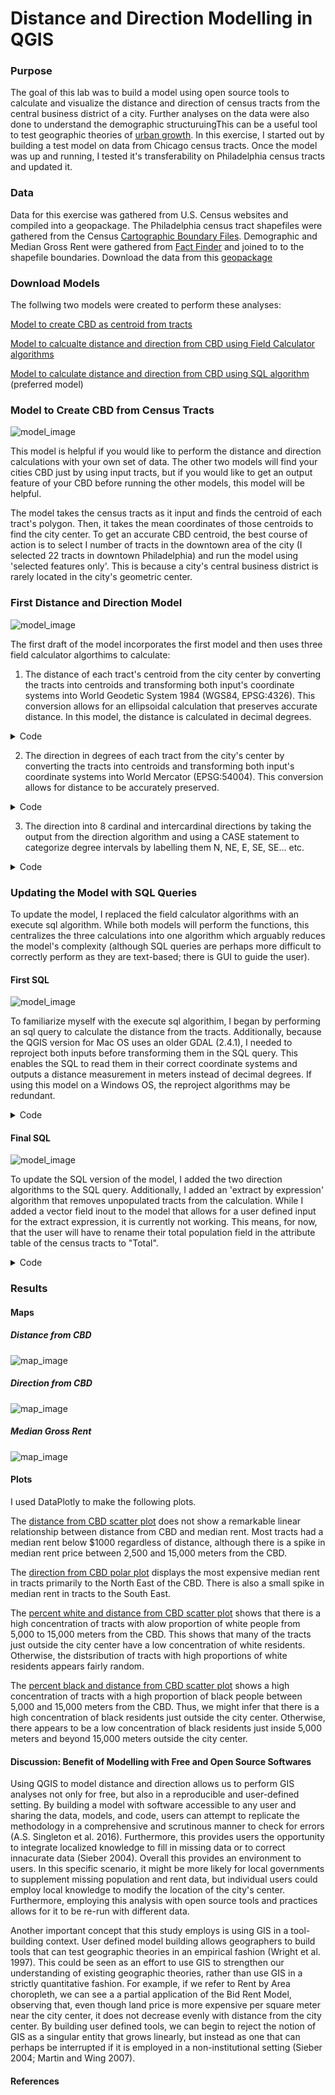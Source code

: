 # Distance and Direction Modelling in QGIS

### Purpose

The goal of this lab was to build a model using open source tools to calculate and visualize the distance and direction of census tracts from the central business district of a city. Further analyses on the data were also done to understand the demographic structuruingThis can be a useful tool to test geographic theories of [urban growth](https://www.opengeography.org/ch-9-urban-geography.html). In this exercise, I started out by building a test model on data from Chicago census tracts. Once the model was up and running, I tested it's transferability on Philadelphia census tracts and updated it.

### Data

Data for this exercise was gathered from U.S. Census websites and compiled into a geopackage. The Philadelphia census tract shapefiles were gathered from the Census [Cartographic Boundary Files](https://www.census.gov/geographies/mapping-files/time-series/geo/carto-boundary-file.html). Demographic and Median Gross Rent were gathered from [Fact Finder](https://data.census.gov/cedsci/) and joined to to the shapefile boundaries. Download the data from this [geopackage](data/PhiladelphiaData.gpkg)

### Download Models 

The follwing two models were created to perform these analyses:

[Model to create CBD as centroid from tracts](models/CBDasCentroidforMacOS.model3)

[Model to calcualte distance and direction from CBD using Field Calculator algorithms](models/DistDirModelFieldCalculatorMacOS.model3)

[Model to calculate distance and direction from CBD using SQL algorithm](models/DistDirModelSQLMacOS.model3) (preferred model)

### Model to Create CBD from Census Tracts

![model_image](photos/ModelCBD.png)

This model is helpful if you would like to perform the distance and direction calculations with your own set of data. The other two models will find your cities CBD just by using input tracts, but if you would like to get an output feature of your CBD before running the other models, this model will be helpful.

The model takes the census tracts as it input and finds the centroid of each tract's polygon. Then, it takes the mean coordinates of those centroids to find the city center. To get an accurate CBD centroid, the best course of action is to select I number of tracts in the downtown area of the city (I selected 22 tracts in downtown Philadelphia) and run the model using 'selected features only'. This is because a city's central business district is rarely located in the city's geometric center.

### First Distance and Direction Model

![model_image](photos/modelFirst.png)

The first draft of the model incorporates the first model and then uses three field calculator algorthims to calculate:

1. The distance of each tract's centroid from the city center by converting the tracts into centroids and transforming both input's coordinate systems into World Geodetic System 1984 (WGS84, EPSG:4326). This conversion allows for an ellipsoidal calculation that preserves accurate distance. In this model, the distance  is calculated in decimal degrees.
  <details><summary> Code </summary>
  
  ```distance(
  transform(centroid($geometry),layer_property( @inputfeatures2 ,'CRS'),'EPSG:4326'), 

  transform(make_point(  @Mean_coordinate_s__OUTPUT_maxx , @Mean_coordinate_s__OUTPUT_maxy  ),
  layer_property( @citycenter ,'CRS'),'EPSG:4326'))
  ```
  </details>
  
2. The direction in degrees of each tract from the city's center by converting the tracts into centroids and transforming both input's coordinate systems into World Mercator (EPSG:54004). This conversion allows for distance to be accurately preserved. 

  <details><summary> Code </summary>
  
  ```
  degrees(azimuth(

  transform( make_point(@Mean_coordinate_s__OUTPUT_maxx ,@Mean_coordinate_s__OUTPUT_maxy),               layer_property( @citycenter, 'CRS'),'EPSG:54004'),

  transform(centroid($geometry),layer_property(@inputfeatures2, 'CRS'), 'EPSG:54004')))
  ```
  
  </details>
  
3. The direction into 8 cardinal and intercardinal directions by taking the output from the direction algorithm and using a CASE statement to categorize degree intervals by labelling them N, NE, E, SE, SE... etc.

  <details><summary> Code </summary>
  
  ```
  CASE

  WHEN attribute(concat(@FieldNamePrefix, 'Dir')) <= 22.5 THEN 'N'
  WHEN attribute(concat(@FieldNamePrefix, 'Dir'))  >= 337.5 THEN 'N'

  WHEN attribute(concat(@FieldNamePrefix, 'Dir')) <= 67.5 and attribute(concat(@FieldNamePrefix,      
  'Dir')) >= 22.5 THEN 'NE'

  WHEN attribute(concat(@FieldNamePrefix, 'Dir')) <= 112.5 and attribute(concat(@FieldNamePrefix,   
  'Dir')) >= 67.5 THEN 'E'

  WHEN attribute(concat(@FieldNamePrefix, 'Dir')) <= 157.5 and attribute(concat(@FieldNamePrefix, '
  Dir')) >= 112.5 THEN 'SE'

  WHEN attribute(concat(@FieldNamePrefix, 'Dir')) <= 202.5 and attribute(concat(@FieldNamePrefix,
  'Dir')) >= 157.5 THEN 'S'

  WHEN attribute(concat(@FieldNamePrefix, 'Dir')) <= 247.5 and attribute(concat(@FieldNamePrefix,  
  'Dir')) >= 202.5 THEN 'SW'

  WHEN attribute(concat(@FieldNamePrefix, 'Dir')) <= 292.5 and attribute(concat(@FieldNamePrefix,
  'Dir')) >= 247.5 THEN 'W'

  WHEN attribute(concat(@FieldNamePrefix, 'Dir')) <= 337.5 and attribute(concat(@FieldNamePrefix,
  'Dir')) >= 292.5 THEN 'NW'

  END
  ```
  </details>

### Updating the Model with SQL Queries

To update the model, I replaced the field calculator algorithms with an execute sql algorithm. While both models will perform the functions, this centralizes the three calculations into one algorithm which arguably reduces the model's complexity (although SQL queries are perhaps more difficult to correctly perform as they are text-based; there is GUI to guide the user).

#### First SQL 

![model_image](photos/ModelSQL.png)

To familiarize myself with the execute sql algorithim, I began by performing an sql query to calculate the distance from the tracts. Additionally, because the QGIS version for Mac OS uses an older GDAL (2.4.1), I needed to reproject both inputs before transforming them in the SQL query. This enables the SQL to read them in their correct coordinate systems and outputs a distance measurement in meters instead of decimal degrees. If using this model on a Windows OS, the reproject algorithms may be redundant.

<details><summary> Code </summary>
  
```SQL
SELECT *, st_distance(st_centroid(st_transform(geometry, 4326)), (SELECT st_transform(geometry, 4326) from input1), TRUE) as  [% @FieldNamePrefix %]Dist
FROM input2
```
</details>

#### Final SQL

![model_image](photos/ModelSQL2.png)

To update the SQL version of the model, I added the two direction algorithms to the SQL query. Additionally, I added an 'extract by expression' algorithm that removes unpopulated tracts from the calculation. While I added a vector field inout to the model that allows for a user defined input for the extract expression, it is currently not working. This means, for now, that the user will have to rename their total population field in the attribute table of the census tracts to "Total".

<details><summary> Code </summary>
  
```SQL
SELECT dis_dir. *, 

CASE

WHEN [% @FieldNamePrefix %]Dir <= 22.5 THEN 'N'
WHEN [% @FieldNamePrefix %]Dir  >= 337.5 THEN 'N'
WHEN [% @FieldNamePrefix %]Dir <= 67.5 and [% @FieldNamePrefix %]Dir >= 22.5 THEN 'NE'
WHEN [% @FieldNamePrefix %]Dir <= 112.5 and [% @FieldNamePrefix %]Dir >= 67.5 THEN 'E'
WHEN [% @FieldNamePrefix %]Dir <= 157.5 and [% @FieldNamePrefix %]Dir >= 112.5 THEN 'SE'
WHEN [% @FieldNamePrefix %]Dir <= 202.5 and [% @FieldNamePrefix %]Dir >= 157.5 THEN 'S'
WHEN [% @FieldNamePrefix %]Dir <= 247.5 and [% @FieldNamePrefix %]Dir >= 202.5 THEN 'SW'
WHEN [% @FieldNamePrefix %]Dir <= 292.5 and [% @FieldNamePrefix %]Dir>= 247.5 THEN 'W'
WHEN [% @FieldNamePrefix %]Dir <= 337.5 and [% @FieldNamePrefix %]Dir >= 292.5 THEN 'NW'

END as [% @FieldNamePrefix %]CardDir 

FROM(SELECT *,

st_distance(
st_centroid(st_transform(geometry, 4326)), (SELECT st_transform(geometry, 4326) from input1), TRUE) as  [% @FieldNamePrefix %]Dist,

degrees(
azimuth((SELECT st_transform(geometry, 3395) from input1), st_centroid(st_transform(geometry, 3395)))) as  [% @FieldNamePrefix %]Dir

FROM input2) as dis_dir
```
</details>

### Results

#### Maps
##### Distance from CBD

![map_image](photos/DistanceFinal.png)

##### Direction from CBD
![map_image](photos/DirectionFinal.png)

##### Median Gross Rent 
![map_image](photos/MedGrossRe.png)

#### Plots

I used DataPlotly to make the following plots.

The [distance from CBD scatter plot](plots/dist_plot.html) does not show a remarkable linear relationship between distance from CBD and median rent. Most tracts had a median rent below $1000 regardless of distance, although there is a spike in median rent price between 2,500 and 15,000 meters from the CBD.

The [direction from CBD polar plot](plots/dir_plot.html) displays the most expensive median rent in tracts primarily to the North East of the CBD. There is also a small spike in median rent in tracts to the South East.

The [percent white and distance from CBD scatter plot](plots/dist_pctwhite.html) shows that there is a high concentration of tracts with alow proportion of white people from 5,000 to 15,000 meters from the CBD. This shows that many of the tracts just outside the city center have a low concentration of white residents. Otherwise, the distsribution of tracts with high proportions of white residents appears fairly random.

The [percent black and distance from CBD scatter plot](plots/dist_pctblack.html) shows a high concentration of tracts with a high proportion of black people between 5,000 and 15,000 meters from the CBD. Thus, we might infer that there is a high concentration of black residents just outside the city center. Otherwise, there appears to be a low concentration of black residents just inside 5,000 meters and beyond 15,000 meters outside the city center.

#### Discussion: Benefit of Modelling with Free and Open Source Softwares

Using QGIS to model distance and direction allows us to perform GIS analyses not only for free, but also in a reproducible and user-defined setting. By building a model with software accessible to any user and sharing the data, models, and code, users can attempt to replicate the methodology in a comprehensive and scrutinous manner to check for errors (A.S. Singleton et al. 2016). Furthermore, this provides users the opportunity to integrate localized knowledge to fill in missing data or to correct innacurate data (Sieber 2004). Overall this provides an environment to users. In this specific scenario, it might be more likely for local governments to supplement missing population and rent data, but individual users could employ local knowledge to modify the location of the city's center. Furthermore, employing this analysis with open source tools and practices allows for it to be re-run with different data.

Another important concept that this study employs is using GIS in a tool-building context. User defined model building allows geographers to build tools that can test geographic theories in an empirical fashion (Wright et al. 1997). This could be seen as an effort to use GIS to strengthen our understanding of existing geographic theories, rather than use GIS in a strictly quantitative fashion. For example, if we refer to Rent by Area choropleth, we can see a a partial application of the Bid Rent Model, observing that, even though land price is more expensive per square meter near the city center, it does not decrease evenly with distance from the city center. By building user defined tools, we can begin to reject the notion of GIS as a singular entity that grows linearly, but instead as one that can perhaps be interrupted if it is employed in a non-institutional setting (Sieber 2004; Martin and Wing 2007).



#### References
